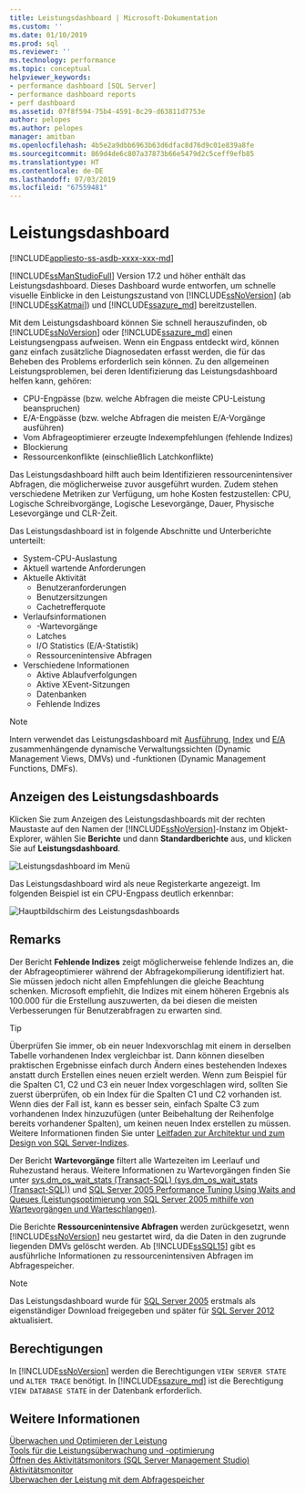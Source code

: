 ```yaml
---
title: Leistungsdashboard | Microsoft-Dokumentation
ms.custom: ''
ms.date: 01/10/2019
ms.prod: sql
ms.reviewer: ''
ms.technology: performance
ms.topic: conceptual
helpviewer_keywords:
- performance dashboard [SQL Server]
- performance dashboard reports
- perf dashboard
ms.assetid: 07f8f594-75b4-4591-8c29-d63811d7753e
author: pelopes
ms.author: pelopes
manager: amitban
ms.openlocfilehash: 4b5e2a9dbb6963b63d6dfac8d76d9c01e839a8fe
ms.sourcegitcommit: 869d4de6c807a37873b66e5479d2c5ceff9efb85
ms.translationtype: HT
ms.contentlocale: de-DE
ms.lasthandoff: 07/03/2019
ms.locfileid: "67559481"
---
```

# <a name="performance-dashboard"></a>Leistungsdashboard
[!INCLUDE[appliesto-ss-asdb-xxxx-xxx-md](../../includes/appliesto-ss-asdb-xxxx-xxx-md.md)]

[!INCLUDE[ssManStudioFull](../../includes/ssmanstudiofull-md.md)] Version 17.2 und höher enthält das Leistungsdashboard. Dieses Dashboard wurde entworfen, um schnelle visuelle Einblicke in den Leistungszustand von [!INCLUDE[ssNoVersion](../../includes/ssnoversion-md.md)] (ab [!INCLUDE[ssKatmai](../../includes/ssKatmai-md.md)]) und [!INCLUDE[ssazure_md](../../includes/ssazure_md.md)] bereitzustellen. 

Mit dem Leistungsdashboard können Sie schnell herauszufinden, ob [!INCLUDE[ssNoVersion](../../includes/ssnoversion-md.md)] oder [!INCLUDE[ssazure_md](../../includes/ssazure_md.md)] einen Leistungsengpass aufweisen. Wenn ein Engpass entdeckt wird, können ganz einfach zusätzliche Diagnosedaten erfasst werden, die für das Beheben des Problems erforderlich sein können. Zu den allgemeinen Leistungsproblemen, bei deren Identifizierung das Leistungsdashboard helfen kann, gehören:
-  CPU-Engpässe (bzw. welche Abfragen die meiste CPU-Leistung beanspruchen)
-  E/A-Engpässe (bzw. welche Abfragen die meisten E/A-Vorgänge ausführen)
-  Vom Abfrageoptimierer erzeugte Indexempfehlungen (fehlende Indizes)
-  Blockierung
-  Ressourcenkonflikte (einschließlich Latchkonflikte)

Das Leistungsdashboard hilft auch beim Identifizieren ressourcenintensiver Abfragen, die möglicherweise zuvor ausgeführt wurden. Zudem stehen verschiedene Metriken zur Verfügung, um hohe Kosten festzustellen: CPU, Logische Schreibvorgänge, Logische Lesevorgänge, Dauer, Physische Lesevorgänge und CLR-Zeit.

Das Leistungsdashboard ist in folgende Abschnitte und Unterberichte unterteilt:
-  System-CPU-Auslastung
-  Aktuell wartende Anforderungen
-  Aktuelle Aktivität
   -  Benutzeranforderungen
   -  Benutzersitzungen
   -  Cachetrefferquote
-  Verlaufsinformationen
   -  -Wartevorgänge
   -  Latches
   -  I/O Statistics (E/A-Statistik)
   -  Ressourcenintensive Abfragen
- Verschiedene Informationen
  -  Aktive Ablaufverfolgungen
  -  Aktive XEvent-Sitzungen
  -  Datenbanken
  -  Fehlende Indizes

> [!NOTE] 
> Intern verwendet das Leistungsdashboard mit [Ausführung](../../relational-databases/system-dynamic-management-views/execution-related-dynamic-management-views-and-functions-transact-sql.md), [Index](../../relational-databases/system-dynamic-management-views/index-related-dynamic-management-views-and-functions-transact-sql.md) und [E/A](../../relational-databases/system-dynamic-management-views/i-o-related-dynamic-management-views-and-functions-transact-sql.md) zusammenhängende dynamische Verwaltungssichten (Dynamic Management Views, DMVs) und -funktionen (Dynamic Management Functions, DMFs).

## <a name="to-view-the-performance-dashboard"></a>Anzeigen des Leistungsdashboards 
  
Klicken Sie zum Anzeigen des Leistungsdashboards mit der rechten Maustaste auf den Namen der [!INCLUDE[ssNoVersion](../../includes/ssnoversion-md.md)]-Instanz im Objekt-Explorer, wählen Sie **Berichte** und dann **Standardberichte** aus, und klicken Sie auf **Leistungsdashboard**.  
  
![Leistungsdashboard im Menü](../../relational-databases/performance/media/perf_dashboard_ssms.png "Leistungsdashboard im Menü")  
  
Das Leistungsdashboard wird als neue Registerkarte angezeigt. Im folgenden Beispiel ist ein CPU-Engpass deutlich erkennbar:  
  
![Hauptbildschirm des Leistungsdashboards](../../relational-databases/performance/media/perf_dashboard.png "Hauptbildschirm des Leistungsdashboards")  
  
## <a name="remarks"></a>Remarks
Der Bericht **Fehlende Indizes** zeigt möglicherweise fehlende Indizes an, die der Abfrageoptimierer während der Abfragekompilierung identifiziert hat. Sie müssen jedoch nicht allen Empfehlungen die gleiche Beachtung schenken. Microsoft empfiehlt, die Indizes mit einem höheren Ergebnis als 100.000 für die Erstellung auszuwerten, da bei diesen die meisten Verbesserungen für Benutzerabfragen zu erwarten sind. 

> [!TIP]
> Überprüfen Sie immer, ob ein neuer Indexvorschlag mit einem in derselben Tabelle vorhandenen Index vergleichbar ist. Dann können dieselben praktischen Ergebnisse einfach durch Ändern eines bestehenden Indexes anstatt durch Erstellen eines neuen erzielt werden. Wenn zum Beispiel für die Spalten C1, C2 und C3 ein neuer Index vorgeschlagen wird, sollten Sie zuerst überprüfen, ob ein Index für die Spalten C1 und C2 vorhanden ist. Wenn dies der Fall ist, kann es besser sein, einfach Spalte C3 zum vorhandenen Index hinzuzufügen (unter Beibehaltung der Reihenfolge bereits vorhandener Spalten), um keinen neuen Index erstellen zu müssen.
> Weitere Informationen finden Sie unter [Leitfaden zur Architektur und zum Design von SQL Server-Indizes](../../relational-databases/sql-server-index-design-guide.md).

Der Bericht **Wartevorgänge** filtert alle Wartezeiten im Leerlauf und Ruhezustand heraus. Weitere Informationen zu Wartevorgängen finden Sie unter [sys.dm_os_wait_stats &#40;Transact-SQL&#41; (sys.dm_os_wait_stats &#40;Transact-SQL&#41;)](../../relational-databases/system-dynamic-management-views/sys-dm-os-wait-stats-transact-sql.md) und [SQL Server 2005 Performance Tuning Using Waits and Queues (Leistungsoptimierung von SQL Server 2005 mithilfe von Wartevorgängen und Warteschlangen)](http://download.microsoft.com/download/4/7/a/47a548b9-249e-484c-abd7-29f31282b04d/performance_tuning_waits_queues.doc).

Die Berichte **Ressourcenintensive Abfragen** werden zurückgesetzt, wenn [!INCLUDE[ssNoVersion](../../includes/ssnoversion-md.md)] neu gestartet wird, da die Daten in den zugrunde liegenden DMVs gelöscht werden. Ab [!INCLUDE[ssSQL15](../../includes/sssql15-md.md)] gibt es ausführliche Informationen zu ressourcenintensiven Abfragen im Abfragespeicher. 

> [!NOTE]
> Das Leistungsdashboard wurde für [SQL Server 2005](http://www.microsoft.com/download/details.aspx?id=22602) erstmals als eigenständiger Download freigegeben und später für [SQL Server 2012](https://www.microsoft.com/en-us/download/details.aspx?id=29063) aktualisiert.

## <a name="permissions"></a>Berechtigungen  
In [!INCLUDE[ssNoVersion](../../includes/ssnoversion-md.md)] werden die Berechtigungen `VIEW SERVER STATE` und `ALTER TRACE` benötigt. In [!INCLUDE[ssazure_md](../../includes/ssazure_md.md)] ist die Berechtigung `VIEW DATABASE STATE` in der Datenbank erforderlich.

## <a name="see-also"></a>Weitere Informationen  
 [Überwachen und Optimieren der Leistung](../../relational-databases/performance/monitor-and-tune-for-performance.md)     
 [Tools für die Leistungsüberwachung und -optimierung](../../relational-databases/performance/performance-monitoring-and-tuning-tools.md)     
 [Öffnen des Aktivitätsmonitors &#40;SQL Server Management Studio&#41;](../../relational-databases/performance-monitor/open-activity-monitor-sql-server-management-studio.md)     
 [Aktivitätsmonitor](../../relational-databases/performance-monitor/activity-monitor.md)     
 [Überwachen der Leistung mit dem Abfragespeicher](../../relational-databases/performance/monitoring-performance-by-using-the-query-store.md)     
